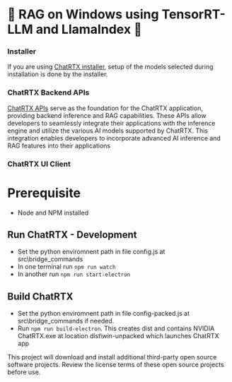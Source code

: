 # 🚀 RAG on Windows using TensorRT-LLM and LlamaIndex 🦙

### Installer

If you are using [ChatRTX installer](https://www.nvidia.com/en-us/ai-on-rtx/chatrtx/), setup of the models selected during installation is done by the installer. 

### ChatRTX Backend APIs

[ChatRTX APIs](https://github.com/NVIDIA/ChatRTX/tree/release/0.4.0/ChatRTX_APIs) serve as the foundation for the ChatRTX application, providing backend inference and RAG capabilities. These APIs allow developers to seamlessly integrate their applications with the inference engine and utilize the various AI models supported by ChatRTX. This integration enables developers to incorporate advanced AI inference and RAG features into their applications

### ChatRTX UI Client

# Prerequisite
- Node and NPM installed

## Run ChatRTX - Development
- Set the python enviromnent path in file config.js at src\bridge_commands
- In one terminal run `npm run watch`
- In another run `npm run start-electron`

## Build ChatRTX
- Set the python enviromnent path in file config-packed.js at src\bridge_commands if needed.
- Run `npm run build-electron`. This creates dist and contains NVIDIA ChatRTX.exe at location dist\win-unpacked which launches ChatRTX app

This project will download and install additional third-party open source software projects. Review the license terms of these open source projects before use.
